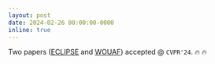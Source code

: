 ```yaml
---
layout: post
date: 2024-02-26 00:00:00-0000
inline: true
---
```


Two papers (<u><a href="https://eclipse-t2i.vercel.app/">ECLIPSE</a></u> and <u><a href="https://wouaf.vercel.app/">WOUAF</a></u>) accepted @ `CVPR'24`. :fire: :fire: